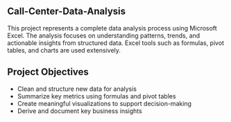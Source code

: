 ## Call-Center-Data-Analysis
This project represents a complete data analysis process using Microsoft Excel. The analysis focuses on understanding patterns, trends, and actionable insights from structured data. Excel tools such as formulas, pivot tables, and charts are used extensively.
## Project Objectives
- Clean and structure new data for analysis
- Summarize key metrics using formulas and pivot tables
- Create meaningful visualizations to support decision-making
- Derive and document key business insights

